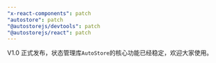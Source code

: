 ```yaml
---
"x-react-components": patch
"autostore": patch
"@autostorejs/devtools": patch
"@autostorejs/react": patch
---
```


V1.0 正式发布，状态管理库`AutoStore`的核心功能已经稳定，欢迎大家使用。
